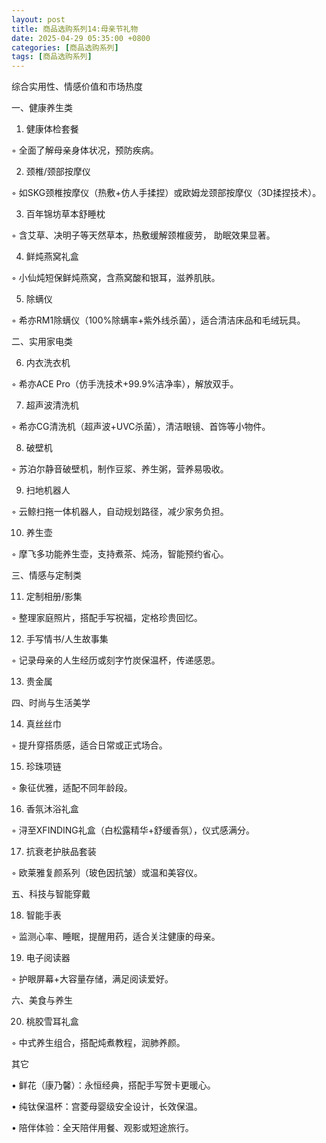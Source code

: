 ```yaml
---
layout: post
title: 商品选购系列14:母亲节礼物
date: 2025-04-29 05:35:00 +0800
categories: [商品选购系列]
tags: [商品选购系列]
---
```

综合实用性、情感价值和市场热度

一、健康养生类

1. 健康体检套餐

  ◦ 全面了解母亲身体状况，预防疾病。

2. 颈椎/颈部按摩仪

  ◦ 如SKG颈椎按摩仪（热敷+仿人手揉捏）或欧姆龙颈部按摩仪（3D揉捏技术）。

3. 百年锦坊草本舒睡枕

  ◦ 含艾草、决明子等天然草本，热敷缓解颈椎疲劳，
助眠效果显著。

4. 鲜炖燕窝礼盒

  ◦ 小仙炖短保鲜炖燕窝，含燕窝酸和银耳，滋养肌肤。

5. 除螨仪

  ◦ 希亦RM1除螨仪（100%除螨率+紫外线杀菌），适合清洁床品和毛绒玩具。

二、实用家电类

6. 内衣洗衣机

  ◦ 希亦ACE Pro（仿手洗技术+99.9%洁净率），解放双手。

7. 超声波清洗机

  ◦ 希亦CG清洗机（超声波+UVC杀菌），清洁眼镜、首饰等小物件。

8. 破壁机

  ◦ 苏泊尔静音破壁机，制作豆浆、养生粥，营养易吸收。

9. 扫地机器人

  ◦ 云鲸扫拖一体机器人，自动规划路径，减少家务负担。

10. 养生壶

  ◦ 摩飞多功能养生壶，支持煮茶、炖汤，智能预约省心。

三、情感与定制类

11. 定制相册/影集

  ◦ 整理家庭照片，搭配手写祝福，定格珍贵回忆。

12. 手写情书/人生故事集

  ◦ 记录母亲的人生经历或刻字竹炭保温杯，传递感恩。

13. 贵金属


四、时尚与生活美学

14. 真丝丝巾

  ◦ 提升穿搭质感，适合日常或正式场合。

15. 珍珠项链

  ◦ 象征优雅，适配不同年龄段。

16. 香氛沐浴礼盒

  ◦ 浔至XFINDING礼盒（白松露精华+舒缓香氛），仪式感满分。

17. 抗衰老护肤品套装

  ◦ 欧莱雅复颜系列（玻色因抗皱）或温和美容仪。

五、科技与智能穿戴

18. 智能手表

  ◦ 监测心率、睡眠，提醒用药，适合关注健康的母亲。

19. 电子阅读器

  ◦ 护眼屏幕+大容量存储，满足阅读爱好。

六、美食与养生

20. 桃胶雪耳礼盒

  ◦ 中式养生组合，搭配炖煮教程，润肺养颜。

其它

• 鲜花（康乃馨）：永恒经典，搭配手写贺卡更暖心。

• 纯钛保温杯：宫菱母婴级安全设计，长效保温。

• 陪伴体验：全天陪伴用餐、观影或短途旅行。

